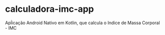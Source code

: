 # calculadora-imc-app
Apĺicação Android Nativo em Kotlin, que calcula o Indice de Massa Corporal - IMC
